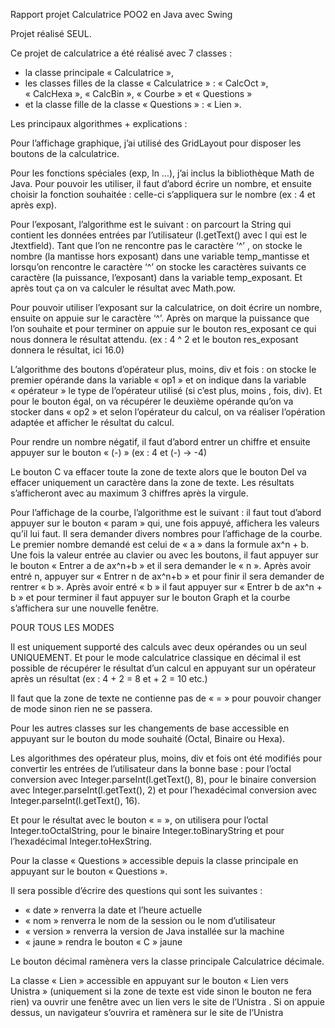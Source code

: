 Rapport projet Calculatrice POO2 en Java avec Swing

Projet réalisé SEUL.

Ce projet de calculatrice a été réalisé avec 7 classes :
- la classe principale « Calculatrice »,
- les classes filles de la classe « Calculatrice » : « CalcOct », « CalcHexa », « CalcBin », « Courbe » et « Questions »
- et la classe fille de la classe « Questions » : « Lien ».


Les principaux algorithmes + explications : 


Pour l’affichage graphique, j’ai utilisé des GridLayout pour disposer les boutons de la calculatrice.

Pour les fonctions spéciales (exp, ln …), j’ai inclus la bibliothèque Math de Java. Pour pouvoir les utiliser, il faut d’abord écrire un nombre, et ensuite choisir la fonction souhaitée : celle-ci s’appliquera sur le nombre (ex : 4 et après exp).

Pour l’exposant, l’algorithme est le suivant : on parcourt la String qui contient les données entrées par l’utilisateur (l.getText() avec l qui est le Jtextfield). Tant que l’on ne rencontre pas le caractère ‘^’ , on stocke le nombre (la mantisse hors exposant) dans une variable temp_mantisse et lorsqu’on rencontre le caractère ‘^’ on stocke les caractères suivants ce caractère (la puissance, l’exposant) dans la variable temp_exposant. Et après tout ça on va calculer le résultat avec Math.pow.

Pour pouvoir utiliser l’exposant sur la calculatrice, on doit écrire un nombre, ensuite on appuie sur le caractère ‘^’. Après on marque la puissance que l’on souhaite et pour terminer on appuie sur le bouton res_exposant ce qui nous donnera le résultat attendu.
(ex : 4 ^ 2 et le bouton res_exposant donnera le résultat, ici 16.0)

L’algorithme des boutons d’opérateur plus, moins, div et fois : on stocke le premier opérande dans la variable « op1 » et on indique dans la variable « opérateur » le type de l’opérateur utilisé (si c’est plus, moins , fois, div).
Et pour le bouton égal, on va récupérer le deuxième opérande qu’on va stocker dans « op2 » et selon l’opérateur du calcul, on va réaliser l’opération adaptée et afficher le résultat du calcul.

Pour rendre un nombre négatif, il faut d’abord entrer un chiffre et ensuite appuyer sur le bouton 
« (-) » 
(ex : 4 et (-) → -4)

Le bouton C va effacer toute la zone de texte alors que le bouton Del va effacer uniquement un caractère dans la zone de texte.
Les résultats s’afficheront avec au maximum 3 chiffres après la virgule.

Pour l’affichage de la courbe, l’algorithme est le suivant : il faut tout d’abord appuyer sur le bouton « param » qui, une fois appuyé, affichera les valeurs qu’il lui faut. Il sera demander divers nombres pour l’affichage de la courbe. Le premier nombre demandé est celui de « a » dans la formule ax^n + b. Une fois la valeur entrée au clavier ou avec les boutons, il faut appuyer sur le bouton « Entrer a de ax^n+b » et il sera demander le « n ». Après avoir entré n, appuyer sur « Entrer n de ax^n+b » et pour finir il sera demander de rentrer « b ». Après avoir entré « b » il faut appuyer sur « Entrer b de ax^n + b » et pour terminer il faut appuyer sur le bouton Graph et la courbe s’affichera sur une nouvelle fenêtre.

POUR TOUS LES MODES

Il est uniquement supporté des calculs avec deux opérandes ou un seul UNIQUEMENT. Et pour le mode calculatrice classique en décimal il est possible de récupérer le résultat d’un calcul en appuyant sur un opérateur après un résultat (ex : 4 + 2 = 8 et + 2 = 10 etc.)

Il faut que la zone de texte ne contienne pas de « = » pour pouvoir changer de mode sinon rien ne se passera. 


Pour les autres classes sur les changements de base accessible en appuyant sur le bouton du mode souhaité (Octal, Binaire ou Hexa).


Les algorithmes des opérateur plus, moins, div et fois ont été modifiés pour convertir les entrées de l’utilisateur dans la bonne base : pour l’octal conversion avec Integer.parseInt(l.getText(), 8), pour le binaire conversion avec Integer.parseInt(l.getText(), 2) et pour l’hexadécimal conversion avec Integer.parseInt(l.getText(), 16).  

Et pour le résultat avec le bouton « = », on utilisera pour l’octal Integer.toOctalString, pour le binaire Integer.toBinaryString et pour l’hexadécimal Integer.toHexString.


Pour la classe « Questions » accessible depuis la classe principale en appuyant sur le bouton « Questions ».

Il sera possible d’écrire des questions qui sont les suivantes : 
- « date » renverra la date et l’heure actuelle
- « nom » renverra le nom de la session ou le nom d’utilisateur
- « version » renverra la version de Java installée sur la machine
- « jaune » rendra le bouton « C » jaune

Le bouton décimal ramènera vers la classe principale Calculatrice décimale.


La classe « Lien » accessible en appuyant sur le bouton « Lien vers Unistra » (uniquement si la zone de texte est vide sinon le bouton ne fera rien) va ouvrir une fenêtre avec un lien vers le site de l’Unistra . Si on appuie dessus, un navigateur s’ouvrira et ramènera sur le site de l’Unistra




















